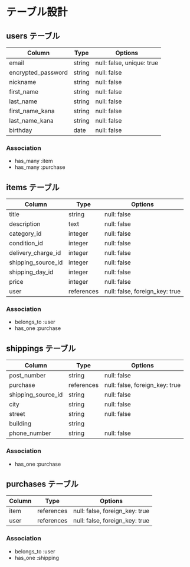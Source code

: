 # テーブル設計

## users テーブル

| Column             | Type   | Options     |
| ------------------ | ------ | ----------- |
| email              | string | null: false, unique: true |
| encrypted_password | string | null: false |
| nickname           | string | null: false |
| first_name         | string | null: false |
| last_name          | string | null: false |
| first_name_kana    | string | null: false |
| last_name_kana     | string | null: false |
| birthday           | date   | null: false |

### Association

- has_many :item
- has_many :purchase

## items テーブル

| Column             | Type       | Options        |
| ------------------ | ---------- | -------------- |
| title              | string     | null: false    |
| description        | text       | null: false    |
| category_id        | integer    | null: false    |
| condition_id       | integer    | null: false    |
| delivery_charge_id | integer    | null: false    |
| shipping_source_id | integer    | null: false    |
| shipping_day_id    | integer    | null: false    |
| price              | integer    | null: false    |
| user               | references | null: false, foreign_key: true |


### Association

- belongs_to :user
- has_one :purchase


## shippings テーブル

| Column             | Type       | Options      |
| ------------------ | ---------- | ------------------------------ |
| post_number        | string     | null: false  |
| purchase           | references | null: false, foreign_key: true |
| shipping_source_id | string     | null: false  |
| city               | string     | null: false  |
| street             | string     | null: false  |
| building           | string     |              |
| phone_number       | string     | null: false  |



### Association

- has_one    :purchase

## purchases テーブル

| Column             | Type       | Options                        |
| ------------------ | ---------- | ------------------------------ |
| item               | references | null: false, foreign_key: true |
| user               | references | null: false, foreign_key: true |




### Association

- belongs_to :user
- has_one :shipping
